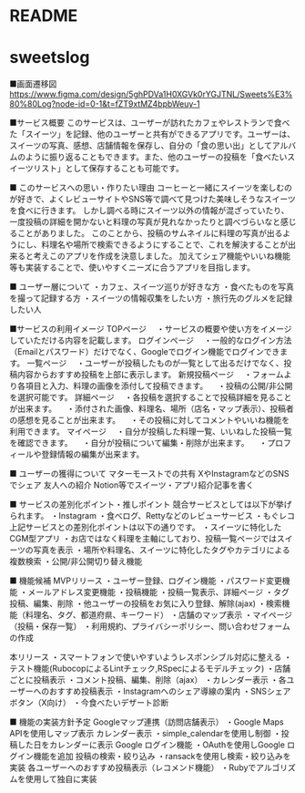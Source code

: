 # README
# sweetslog
■画面遷移図
https://www.figma.com/design/5ghPDVa1H0XGVk0rYGJTNL/Sweets%E3%80%80Log?node-id=0-1&t=fZT9xtMZ4bpbWeuy-1

■サービス概要
このサービスは、ユーザーが訪れたカフェやレストランで食べた「スイーツ」を記録、他のユーザーと共有ができるアプリです。ユーザーは、スイーツの写真、感想、店舗情報を保存し、自分の「食の思い出」としてアルバムのように振り返ることもできます。また、他のユーザーの投稿を「食べたいスイーツリスト」として保存することも可能です。

■ このサービスへの思い・作りたい理由
コーヒーと一緒にスイーツを楽しむのが好きで、よくレビューサイトやSNS等で調べて見つけた美味しそうなスイーツを食べに行きます。
しかし調べる時にスイーツ以外の情報が混ざっていたり、一度投稿の詳細を開かないと料理の写真が見れなかったりと調べづらいなと感じることがありました。
このことから、投稿のサムネイルに料理の写真が出るようにし、料理名や場所で検索できるようにすることで、これを解決することが出来ると考えこのアプリを作成を決意しました。
加えてシェア機能やいいね機能等も実装することで、使いやすくニーズに合うアプリを目指します。

■ ユーザー層について
・カフェ、スイーツ巡りが好きな方
・食べたものを写真を撮って記録する方
・スイーツの情報収集をしたい方
・旅行先のグルメを記録したい人

■サービスの利用イメージ
TOPページ
　・サービスの概要や使い方をイメージしていただける内容を記載します。
ログインページ
　・一般的なログイン方法（Emailとパスワード）だけでなく、Googleでログイン機能でログインできます。
一覧ページ
　・ユーザーが投稿したものが一覧として出るだけでなく、投稿内容からおすすめ投稿を上部に表示します。
新規投稿ページ
　・フォームより各項目と入力、料理の画像を添付して投稿できます。
　・投稿の公開/非公開を選択可能です。
詳細ページ
　・各投稿を選択することで投稿詳細を見ることが出来ます。
　・添付された画像、料理名、場所（店名・マップ表示）、投稿者の感想を見ることが出来ます。
　・その投稿に対してコメントやいいね機能を利用できます。
マイページ
　・自分が投稿した料理一覧、いいねした投稿一覧を確認できます。
　・自分が投稿について編集・削除が出来ます。
　・プロフィールや登録情報の編集が出来ます。

■ ユーザーの獲得について
マターモーストでの共有
XやInstagramなどのSNSでシェア
友人への紹介
Notion等でスイーツ・アプリ紹介記事を書く

■ サービスの差別化ポイント・推しポイント
競合サービスとしては以下が挙げられます。
・Instagram
・食べログ、Rettyなどのレビューサービス
・もぐレコ
上記サービスとの差別化ポイントは以下の通りです。
・スイーツに特化したCGM型アプリ
・お店ではなく料理を主軸にしており、投稿一覧ページではスイーツの写真を表示
・場所や料理名、スイーツに特化したタグやカテゴリによる複数検索
・公開/非公開切り替え機能


■ 機能候補
MVPリリース
・ユーザー登録、ログイン機能
・パスワード変更機能
・メールアドレス変更機能
・投稿機能
・投稿一覧表示、詳細ページ
・タグ投稿、編集、削除
・他ユーザーの投稿をお気に入り登録、解除(ajax)
・検索機能（料理名、タグ、都道府県、キーワード）
・店舗のマップ表示
・マイページ（投稿・保存一覧）
・利用規約、プライバシーポリシー、問い合わせフォームの作成

本リリース
・スマートフォンで使いやすいようレスポンシブル対応に整える
・テスト機能(RubocopによるLintチェック,RSpecによるモデルチェック)
・店舗ごとに投稿表示
・コメント投稿、編集、削除（ajax）
・カレンダー表示
・各ユーザーへのおすすめ投稿表示
・Instagramへのシェア導線の案内
・SNSシェアボタン（X向け）
・今食べたいデザート診断

■ 機能の実装方針予定
Googleマップ連携（訪問店舗表示）
・Google Maps APIを使用しマップ表示
カレンダー表示
・simple_calendarを使用し制御
・投稿した日をカレンダーに表示
Google ログイン機能
・OAuthを使用しGoogle ログイン機能を追加
投稿の検索・絞り込み
・ransackを使用し検索・絞り込みを実装
各ユーザーへのおすすめ投稿表示（レコメンド機能）
・Rubyでアルゴリズムを使用して独自に実装
